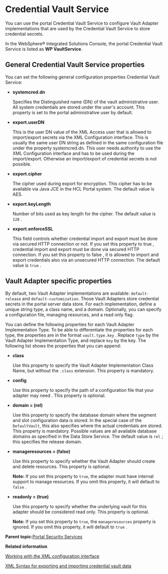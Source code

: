 # Credential Vault Service

You can use the portal Credential Vault Service to configure Vault Adapter implementations that are used by the Credential Vault Service to store credential secrets.

In the WebSphere® Integrated Solutions Console, the portal Credential Vault Service is listed as **WP VaultService**.

## General Credential Vault Service properties

You can set the following general configuration properties Credential Vault Service:

-   **systemcred.dn**

    Specifies the Distinguished name \(DN\) of the vault administrative user. All system credentials are stored under the user's account. This property is set to the portal administrative user by default.

-   **export.userDN**

    This is the user DN value of the XML Access user that is allowed to import/export secrets via the XML Configuration interface. This is usually the same user DN string as defined in the same configuration file under the property systemcred.dn. This user needs authority to use the XML Configuration interface and has to be used during the import/export. Otherwise an import/export of credential secrets is not possible.

-   **export.cipher**

    The cipher used during export for encryption. This cipher has to be available via Java JCE in the HCL Portal system. The default value is AES.

-   **export.keyLength**

    Number of bits used as key length for the cipher. The default value is `128` .

-   **export.enforceSSL**

    This field controls whether credential import and export must be done via secured HTTP connection or not. If you set this property to true , credential import and export must be done via secured HTTP connection. If you set this property to false , it is allowed to import and export credentials also via an unsecured HTTP connection. The default value is `true` .


## Vault Adapter specific properties

By default, two Vault Adapter implementations are available: `default-release` and `default-customization`. Those Vault Adapters store credential secrets in the portal server data store. For each implementation, define a unique string type, a class name, and a domain. Optionally, you can specify a configuration file, managing resources, and a read only flag.

You can define the following properties for each Vault Adapter Implementation Type. To be able to differentiate the properties for each type, the properties are in the format `vault.type.key` . Replace `type` by the Vault Adapter Implementation Type, and replace `key` by the key. The following list shows the properties that you can append:

-   **class**

    Use this property to specify the Vault Adapter Implementation Class Name, but without the `.class` extension. This property is mandatory.

-   **config**

    Use this property to specify the path of a configuration file that your adapter may need . This property is optional.

-   **domain = \(rel\)**

    Use this property to specify the database domain where the segment and slot configuration data is stored. In the special case of the `DefaultVault`, this also specifies where the actual credentials are stored. This property is mandatory. Possible values are all available database domains as specified in the Data Store Service. The default value is `rel` ; this specifies the release domain.

-   **manageresources = \(false\)**

    Use this property to specify whether the Vault Adapter should create and delete resources. This property is optional.

    **Note:** If you set this property to `true`, the adapter must have internal support to manage resources. If you omit this property, it will default to `false` .

-   **readonly = \(true\)**

    Use this property to specify whether the underlying vault for this adapter should be considered read only. This property is optional.

    **Note:** If you set this property to `true`, the `manageresources` property is ignored. If you omit this property, it will default to `true` .


**Parent topic:**[Portal Security Services](../admin-system/srvcfgref_secy.md)

**Related information**  


[Working with the XML configuration interface](../admin-system/adxmltsk.md)

[XML Syntax for exporting and importing credential vault data](../admin-system/adxmltsk_cmdln_sntx_crd_vlt.md)

